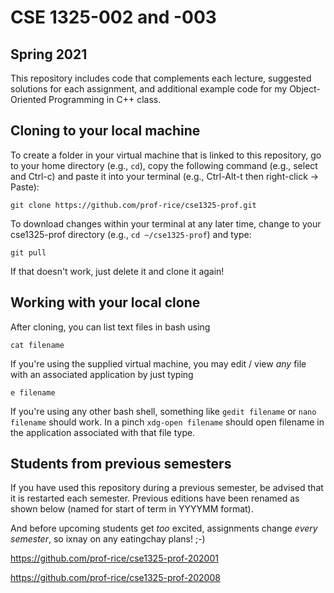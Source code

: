 # CSE 1325-002 and -003
## Spring 2021


This repository includes code that complements each lecture, suggested solutions for each assignment, and additional example code for my Object-Oriented Programming in C++ class.

## Cloning to your local machine

To create a folder in your virtual machine that is linked to this repository, go to your home directory (e.g., ``cd``), copy the following command (e.g., select and Ctrl-c) and paste it into your terminal (e.g., Ctrl-Alt-t then right-click -> Paste):

``git clone https://github.com/prof-rice/cse1325-prof.git``

To download changes within your terminal at any later time, change to your cse1325-prof directory (e.g., `cd ~/cse1325-prof`) and type:

``git pull``

If that doesn't work, just delete it and clone it again!

## Working with your local clone

After cloning, you can list text files in bash using

``cat filename``

If you're using the supplied virtual machine, you may edit / view *any* file with an associated application by just typing 

``e filename``

If you're using any other bash shell, something like ``gedit filename`` or ``nano filename`` should work. In a pinch ``xdg-open filename`` should open filename in the application associated with that file type.

## Students from previous semesters

If you have used this repository during a previous semester, be advised that it is restarted each semester. Previous editions have been renamed as shown below (named for start of term in YYYYMM format). 

And before upcoming students get *too* excited, assignments change *every semester*, so ixnay on any eatingchay plans! ;-) 

https://github.com/prof-rice/cse1325-prof-202001

https://github.com/prof-rice/cse1325-prof-202008

